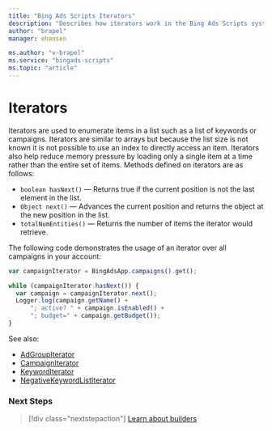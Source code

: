 ```yaml
---
title: "Bing Ads Scripts Iterators"
description: "Describes how iterators work in the Bing Ads Scripts system."
author: "brapel"
manager: ehansen

ms.author: "v-brapel"
ms.service: "bingads-scripts"
ms.topic: "article"
---
```


# Iterators

Iterators are used to enumerate items in a list such as a list of keywords or campaigns. Iterators are similar to arrays but because the list size is not known it is not possible to use an index to directly access an item. Iterators also help reduce memory pressure by loading only a single item at a time rather than the entire set of items.  Methods defined on iterators are as follows:

- <code>boolean hasNext()</code> &mdash; Returns true if the current position is not the last element in the list.
- <code>Object next()</code> &mdash; Advances the current position and returns the object at the new position in the list.
- <code>totalNumEntities()</code> &mdash; Returns the number of items the iterator would retrieve.

The following code demonstrates the usage of an iterator over all campaigns in your account:

```javascript
var campaignIterator = BingAdsApp.campaigns().get();

while (campaignIterator.hasNext()) {
  var campaign = campaignIterator.next();
  Logger.log(campaign.getName() +
      "; active? " + campaign.isEnabled() +
      "; budget=" + campaign.getBudget());
}
```

See also:
- [AdGroupIterator](../reference/AdGroupIterator)
- [CampaignIterator](../reference/CampaignIterator)
- [KeywordIterator](../reference/KeywordIterator)
- [NegativeKeywordListIterator](../reference/NegativeKeywordListIterator)

### Next Steps

> [!div class="nextstepaction"]
> [Learn about builders](./builders.md)